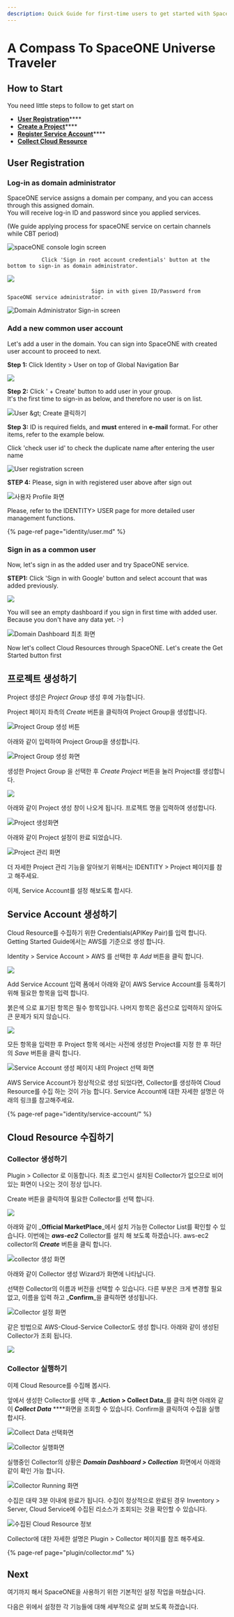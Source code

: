 ```yaml
---
description: Quick Guide for first-time users to get started with SpaceONE.
---
```


# A Compass To SpaceONE Universe Traveler

## How to Start  <a id="overview"></a>

You need little steps to follow to get start on 

* [**User Registr**](getting-started-2.md#adding-user)[**ation**](getting-started-2.md#adding-user)\*\*\*\*
* [**Create a Project**](getting-started-2.md#creating-project)\*\*\*\*
* [**Register Service Account**](getting-started-2.md#creating-service-account)\*\*\*\*
* [**Collect Cloud Resource** ](getting-started-2.md#discovering-cloud-resource)



## User Registration <a id="adding-user"></a>

### Log-in as domain administrator

SpaceONE service assigns a domain per company, and you can access through this assigned domain.  
You will receive log-in ID and password since you applied services.

\(We guide applying process for spaceONE service on certain channels while CBT period\)

![spaceONE console login screen](.gitbook/assets/2020-07-31-3.42.25.png)

               Click 'Sign in root account credentials' button at the bottom to sign-in as domain administrator.

![](.gitbook/assets/2020-07-31-3.43.11.png)

                               Sign in with given ID/Password from SpaceONE service administrator. 

![Domain Administrator Sign-in screen](.gitbook/assets/2020-07-31-3.44.00.png)

### Add a new common user account

Let's add a user in the domain. You can sign into SpaceONE with created user account to proceed to next.

**Step 1:** Click Identity &gt; User on top of Global Navigation Bar

![](.gitbook/assets/2020-07-31-3.46.38.png)

  
**Step 2:** Click ' + Create'  button to add user in your group.   
It's the first time to sign-in as  below, and therefore no user is on list.

![User &amp;gt; Create &#xD074;&#xB9AD;&#xD558;&#xAE30;](.gitbook/assets/2020-07-31-3.48.11.png)

**Step 3:** ID is required fields, and **must** entered in **e-mail** format. For other items, refer to the example below.

Click 'check user id' to check the duplicate name after entering the user name

![User registration screen](.gitbook/assets/2020-07-31-3.50.40.png)

**STEP 4:** Please, sign in with registered user above after sign out 

![&#xC0AC;&#xC6A9;&#xC790; Profile &#xD654;&#xBA74;](.gitbook/assets/2020-07-31-3.52.50.png)

Please, refer to the IDENTITY&gt; USER page for more detailed user management functions.

{% page-ref page="identity/user.md" %}



### Sign in as a common user

Now, let's sign in as the added user and try SpaceONE service.   
  
**STEP1:** Click 'Sign in with Google' button and select account that was added previously.

![](.gitbook/assets/2020-08-03-11.07.25.png)

You will see an empty dashboard if you sign in first time with added user. Because you don't have any data yet. :-\)

![Domain Dashboard &#xCD5C;&#xCD08; &#xD654;&#xBA74;](.gitbook/assets/2020-08-03-11.12.14.png)

Now let's collect Cloud Resources through SpaceONE. Let's create the Get Started button first

## 프로젝트 생성하기   <a id="creating-project"></a>

Project 생성은 _Project Group_ 생성 후에 가능합니다. 

Project 페이지 좌측의 _Create_ 버튼을 클릭하여 Project Group을 생성합니다. 

![Project Group &#xC0DD;&#xC131; &#xBC84;&#xD2BC;](.gitbook/assets/2020-08-03-11.18.38.png)

아래와 같이 입력하여 Project Group을 생성합니다.

![Project Group &#xC0DD;&#xC131; &#xD654;&#xBA74;](.gitbook/assets/2020-08-03-11.20.02.png)

생성한 Project Group 을 선택한 후 _Create Project_ 버튼을 눌러 Project를 생성합니다. 

![](.gitbook/assets/2020-08-03-11.31.43.png)

아래와 같이 Project 생성 창이 나오게 됩니다. 프로젝트 명을 입력하여 생성합니다. 

![Project &#xC0DD;&#xC131;&#xD654;&#xBA74;](.gitbook/assets/2020-08-03-11.33.06.png)

아래와 같이 Project 설정이 완료 되었습니다. 

![Project &#xAD00;&#xB9AC; &#xD654;&#xBA74;](.gitbook/assets/2020-08-03-11.37.38.png)

더 자세한 Project 관리 기능을 알아보기 위해서는 IDENTITY &gt; Project 페이지를 참고 해주세요.

이제, Service Account를 설정 해보도록 합시다. 



## Service Account 생성하기 <a id="creating-service-account"></a>

Cloud Resource를 수집하기 위한 Credentials\(APIKey Pair\)를 입력 합니다. Getting Started Guide에서는 AWS를 기준으로 생성 합니다. 

Identity &gt; Service Account &gt; AWS 를 선택한 후 _Add_ 버튼을 클릭 합니다. 

![](.gitbook/assets/2020-08-03-3.39.10.png)

Add Service Account 입력 폼에서 아래와 같이 AWS Service Account를 등록하기 위해 필요한 항목을 입력 합니다. 

붉은색 으로 표기된 항목은 필수 항목입니다. 나머지 항목은 옵션으로 입력하지 않아도 큰 문제가 되지 않습니다. 

![](.gitbook/assets/2020-08-03-3.50.06.png)

 모든 항목을 입력한 후 Project 항목 에서는 사전에 생성한 Project를 지정 한 후 하단의 _Save_ 버튼을 클릭 합니다. 

![Service Account &#xC0DD;&#xC131; &#xD398;&#xC774;&#xC9C0; &#xB0B4;&#xC758; Project &#xC120;&#xD0DD; &#xD654;&#xBA74;](.gitbook/assets/2020-08-03-3.47.38.png)

AWS Service Account가 정상적으로 생성 되었다면, Collector를 생성하여 Cloud Resource를 수집 하는 것이 가능 합니다. Service Account에 대한 자세한 설명은 아래의 링크를 참고해주세요.  

{% page-ref page="identity/service-account/" %}



## Cloud Resource 수집하기 <a id="discovering-cloud-resource"></a>

### Collector 생성하기

Plugin &gt; Collector 로 이동합니다. 최초 로그인시 설치된 Collector가 없으므로 비어있는 화면이 나오는 것이 정상 입니다. 

Create 버튼을 클릭하여 필요한 Collector를 선택 합니다. 

![](.gitbook/assets/2020-08-03-4.18.54.png)

아래와 같이 _**Official MarketPlace**_에서 설치 가능한 Collector List를 확인할 수 있습니다. 이번에는 _**aws-ec2**_ Collector를 설치 해 보도록 하겠습니다. aws-ec2 collector의 _**Create**_ 버튼을 클릭 합니다. 

![collector &#xC0DD;&#xC131; &#xD654;&#xBA74;](.gitbook/assets/2020-08-03-4.19.39.png)

아래와 같이 Collector 생성 Wizard가 화면에 나타납니다. 

선택한 Collector의 이름과 버전을 선택할 수 있습니다. 다른 부분은 크게 변경할 필요 없고, 이름을 입력 하고 _**Confirm**_을 클릭하면 생성됩니다. 

![Collector &#xC124;&#xC815; &#xD654;&#xBA74;](.gitbook/assets/2020-08-03-4.22.39.png)

같은 방법으로 AWS-Cloud-Service Collector도 생성 합니다. 아래와 같이 생성된 Collector가 조회 됩니다. 

![](.gitbook/assets/2020-08-03-4.33.11.png)

### 

### Collector 실행하기 

이제 Cloud Resource를 수집해 봅시다. 

앞에서 생성한 Collector를 선택 후 _**Action &gt; Collect Data**_를 클릭 하면 아래와 같이 _**Collect Data**_ ****화면을 조회할 수 있습니다. Confirm을 클릭하여 수집을 실행 합시다. 

![Collect Data &#xC120;&#xD0DD;&#xD654;&#xBA74;](.gitbook/assets/2020-08-03-4.42.48.png)

![Collector &#xC2E4;&#xD589;&#xD654;&#xBA74;](.gitbook/assets/2020-08-03-4.41.59.png)

실행중인 Collector의 상황은 _**Domain Dashboard &gt; Collection**_ 화면에서 아래와 같이 확인 가능 합니다.  

![Collector Running &#xD654;&#xBA74;](.gitbook/assets/2020-08-03-4.46.13.png)

수집은 대략 3분 이내에 완료가 됩니다. 수집이 정상적으로 완료된 경우 Inventory &gt; Server, Cloud Service에 수집된 리소스가 조회되는 것을 확인할 수 있습니다. 

![&#xC218;&#xC9D1;&#xB41C; Cloud Resource &#xC815;&#xBCF4;](.gitbook/assets/2020-08-03-4.51.30.png)

Collector에 대한 자세한 설명은 Plugin &gt; Collector 페이지를 참조 해주세요.

{% page-ref page="plugin/collector.md" %}



## Next 

여기까지 해서 SpaceONE을 사용하기 위한 기본적인 설정 작업을 마쳤습니다.

다음은 위에서 설정한 각 기능들에 대해 세부적으로 살펴 보도록 하겠습니다.

  

